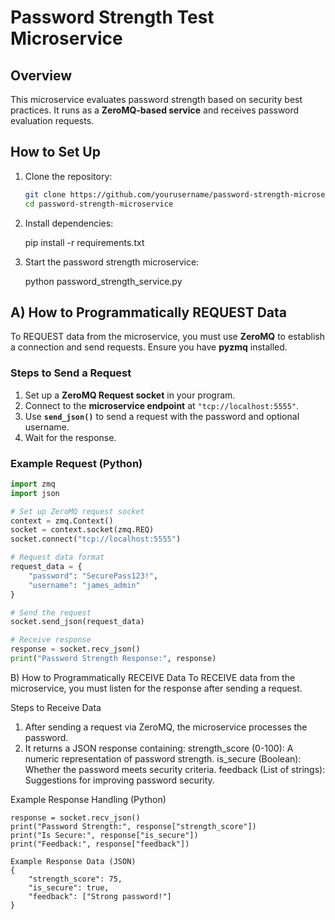 # Password Strength Test Microservice

## Overview
This microservice evaluates password strength based on security best practices.
It runs as a **ZeroMQ-based service** and receives password evaluation requests.

## How to Set Up
1. Clone the repository:
   ```sh
   git clone https://github.com/yourusername/password-strength-microservice.git
   cd password-strength-microservice

2. Install dependencies:

    pip install -r requirements.txt

3. Start the password strength microservice:

    python password_strength_service.py

## **A) How to Programmatically REQUEST Data**
To REQUEST data from the microservice, you must use **ZeroMQ** to establish a connection and send requests. Ensure you have **pyzmq** installed.

### **Steps to Send a Request**
1. Set up a **ZeroMQ Request socket** in your program.
2. Connect to the **microservice endpoint** at `"tcp://localhost:5555"`.
3. Use **`send_json()`** to send a request with the password and optional username.
4. Wait for the response.

### **Example Request (Python)**
```python
import zmq
import json

# Set up ZeroMQ request socket
context = zmq.Context()
socket = context.socket(zmq.REQ)
socket.connect("tcp://localhost:5555")

# Request data format
request_data = {
    "password": "SecurePass123!",
    "username": "james_admin"
}

# Send the request
socket.send_json(request_data)

# Receive response
response = socket.recv_json()
print("Password Strength Response:", response)
```

B) How to Programmatically RECEIVE Data
To RECEIVE data from the microservice, you must listen for the response after sending a request.

Steps to Receive Data
1. After sending a request via ZeroMQ, the microservice processes the password.
2. It returns a JSON response containing:
strength_score (0-100): A numeric representation of password strength.
is_secure (Boolean): Whether the password meets security criteria.
feedback (List of strings): Suggestions for improving password security.

Example Response Handling (Python)
```
response = socket.recv_json()
print("Password Strength:", response["strength_score"])
print("Is Secure:", response["is_secure"])
print("Feedback:", response["feedback"])

Example Response Data (JSON)
{
    "strength_score": 75,
    "is_secure": true,
    "feedback": ["Strong password!"]
}
